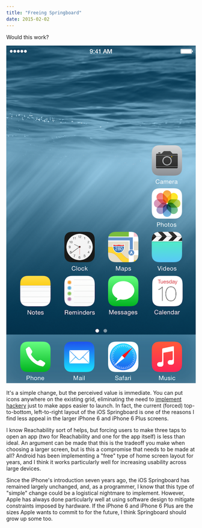 ```yaml
---
title: "Freeing Springboard"
date: 2015-02-02
---
```

Would this work? 

![Would this work](/assets/images/iphone-6-springboard.png)

It's a simple change, but the perceived value is immediate. You can put icons anywhere on the existing grid, eliminating the need to [implement hackery](http://david-smith.org/blog/2014/10/15/blank-icon-slots/) just to make apps easier to launch. In fact, the current (forced) top-to-bottom, left-to-right layout of the iOS Springboard is one of the reasons I find less appeal in the larger iPhone 6 and iPhone 6 Plus screens.

I know Reachability sort of helps, but forcing users to make three taps to open an app (two for Reachability and one for the app itself) is less than ideal. An argument can be made that this is the tradeoff you make when choosing a larger screen, but  is this a compromise that needs to be made at all? Android has been implementing a "free" type of home screen layout for years, and I think it works particularly well for increasing usability across large devices.

Since the iPhone's introduction seven years ago, the iOS Springboard has remained largely unchanged, and, as a programmer, I know that this type of "simple" change could be a logistical nightmare to implement. However, Apple has always done particularly well at using software design to mitigate constraints imposed by hardware. If the iPhone 6 and iPhone 6 Plus are the sizes Apple wants to commit to for the future, I think Springboard should grow up some too.
